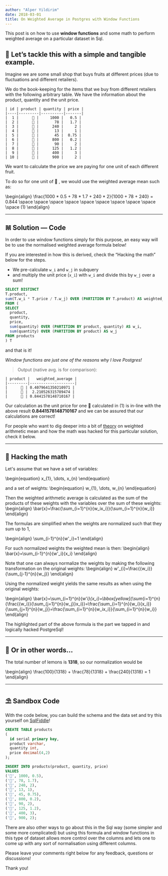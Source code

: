 ```yaml
---
author: "Alper Yildirim"
date: 2018-03-01
title: On Weighted Average in Postgres with Window Functions
---
```


This post is on how to use **window functions** and some math to perform weighted average on a particular dataset in Sql.

## 🍊 Let’s tackle this with a simple and tangible example.
Imagine we are some small shop that buys fruits at different prices (due to fluctuations and different retailers).


We do the book-keeping for the items that we buy from different retailers with the following arbitrary table. We have the information about the product, quantity and the unit price.

```
| id | product | quantity | price |
|----|---------|----------|-------|
|  1 |      🍋 |     1000 |   0.5 |
|  2 |      🍋 |       78 |   1.7 |
|  3 |      🍋 |      240 |     2 |
|  4 |      🍎 |       13 |     1 |
|  5 |      🍎 |       45 |  0.75 |
|  6 |      🍎 |      800 |   0.2 |
|  7 |      🍎 |       90 |     2 |
|  8 |      🍊 |      125 |   1.2 |
|  9 |      🍊 |      400 |     3 |
| 10 |      🍊 |      900 |     2 |

```

We want to calculate the price we are paying for one unit of each different fruit.

To do so for one unit of 🍋 , we would use the weighted average mean such as:

\begin{align}
\frac{1000 * 0.5 + 78 * 1.7 + 240 * 2}{1000 + 78 + 240} = 0.844 \space \space \space \space \space \space \space \space \space \space (1)
\end{align}

---------------------------

## 𝌣 Solution — Code
In order to use window functions simply for this purpose, an easy way will be to use the normalised weighted average formula below!

If you are interested in how this is derived, check the “Hacking the math” below for the steps.
* We pre-calculate `w_i` and `w_j` in subquery
* and multiply the unit price (`x_i`) with `w_i` and divide this by `w_j` over a sum!

```sql
SELECT DISTINCT 
T.product,
sum(T.w_i * T.price / T.w_j) OVER (PARTITION BY T.product) AS weighted_average
FROM (
SELECT 
  product,
  quantity,
  price,
  sum(quantity) OVER (PARTITION BY product, quantity) AS w_i,
  sum(quantity) OVER (PARTITION BY product) AS w_j
FROM products
) T
```

and that is it!

_Window functions are just one of the reasons why I love Postgres!_

> Output (native avg. is for comparison):

```
| product |   weighted_average |
|---------|--------------------|
|      🍎 | 0.4079641350210971 |
|      🍊 |  2.210526315789474 |
|      🍋 | 0.8441578148710167 |
```

Our calculation as the unit price for one 🍋 calculated in (1) is in-line with the above result **0.8441578148710167** and we can be assured that our calculations are correct!

For people who want to dig deeper into a bit of [theory] on weighted arithmetic mean and how the math was hacked for this particular solution, check it below.

--------------------

## 🧮 Hacking the math

Let's assume that we have a set of variables:

\begin{equation}
x\_{1}, \dots, x\_{n}
\end{equation}

and a set of weights:
\begin{equation}
w\_{1}, \dots, w\_{n}
\end{equation}

Then the weighted arithmetic average is calculated as the sum of the products of these weights with the variables over the sum of these weights:
\begin{align}
\bar{x}=\frac{\sum_{i=1}^{n}{w_ix_i}}{\sum_{i=1}^{n}{w_i}}
\end{align}

The formulas are simplified when the weights are normalized such that they sum up to 1,

\begin{align}
\sum_{i-1}^{n}{w'_i}=1
\end{align}

For such normalized weights the weighted mean is then:
\begin{align}
\bar{x}=\sum_{i-1}^{n}{w'_i}{x_i}
\end{align}

Note that one can always normalize the weights by making the following transformation on the original weights:
\begin{align}
w'\_{i}=\frac{{w_i}}{\sum_{j-1}^{n}{w_j}}
\end{align}

Using the normalized weight yields the same results as when using the original weights:

\begin{align}
\bar{x}=\sum_{i=1}^{n}{w'_i}{x_i}=\bbox[yellow]{\sum_{i=1}^{n}{\frac{{w_i}}{\sum_{j=1}^{n}{w_j}}x_i}}=\frac{\sum_{i=1}^{n}{w_i}{x_i}}{\sum_{j=1}^{n}{w_j}}=\frac{\sum_{i=1}^{n}{w_ix_i}}{\sum_{i=1}^{n}{w_i}}
\end{align}

The highlighted part of the above formula is the part we tapped in and logically hacked PostgreSql!

--------------------

## 🤯 Or in other words…

The total number of lemons is **1318**, so our normalization would be

\begin{align}
\frac{100}{1318}
+
\frac{78}{1318}
+
\frac{240}{1318} = 1
\end{align}

---------------

## ⛱ Sandbox Code

With the code below, you can build the schema and the data set and try this yourself on [SqlFiddle]!

```sql
CREATE TABLE products
(
  id serial primary key,
  product varchar,
  quantity int,
  price decimal(4,2)
);

INSERT INTO products(product, quantity, price)
VALUES
('🍋', 1000, 0.5),
('🍋', 78, 1.7),
('🍋', 240, 2),
('🍎', 13, 1),
('🍎', 45, 0.75),
('🍎', 800, 0.2),
('🍎', 90, 2),
('🍊', 125, 1.2),
('🍊', 400, 3),
('🍊', 900, 2);
```

There are also other ways to go about this in the Sql way (some simpler and some more complicated) but using this formula and window functions in this type of dataset allows more control over the columns and lets one to come up with any sort of normalisation using different columns.

Please leave your comments right below for any feedback, questions or discussions!

Thank you!


[theory]: https://en.wikipedia.org/wiki/Weighted_arithmetic_mean
[window functions]: https://en.wikipedia.org/wiki/Weighted_arithmetic_mean
[SqlFiddle]: http://sqlfiddle.com/